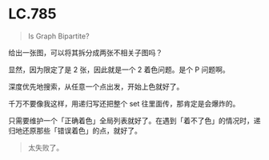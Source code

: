 # LC.785

> Is Graph Bipartite?

给出一张图，可以将其拆分成两张不相关子图吗？

显然，因为限定了是 2 张，因此就是一个 2 着色问题。是个 P 问题啊。

深度优先地搜索，从任意一个点出发，开始上色就好了。

千万不要像我这样，用递归写还把整个 set 往里面传，那肯定是会爆炸的。

只需要维护一个「正确着色」全局列表就好了。在遇到「着不了色」的情况时，递归地还原那些「错误着色」的点，就好了。

> 太失败了。